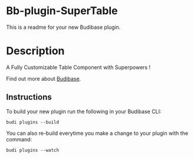 # Bb-plugin-SuperTable
This is a readme for your new Budibase plugin.

# Description
A Fully Customizable Table Component with Superpowers !

Find out more about [Budibase](https://github.com/Budibase/budibase).

## Instructions

To build your new  plugin run the following in your Budibase CLI:
```
budi plugins --build
```

You can also re-build everytime you make a change to your plugin with the command:
```
budi plugins --watch
```

